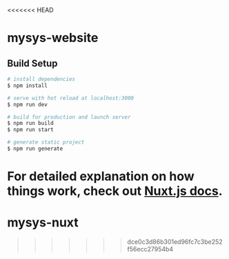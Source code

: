 <<<<<<< HEAD
# mysys-website

## Build Setup

```bash
# install dependencies
$ npm install

# serve with hot reload at localhost:3000
$ npm run dev

# build for production and launch server
$ npm run build
$ npm run start

# generate static project
$ npm run generate
```

For detailed explanation on how things work, check out [Nuxt.js docs](https://nuxtjs.org).
=======
# mysys-nuxt
>>>>>>> dce0c3d86b301ed96fc7c3be252f56ecc27954b4
